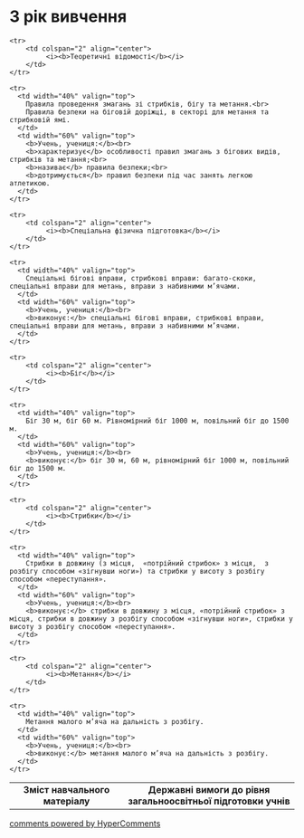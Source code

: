 <div id="hypercomments_widget" class="js-hypercomments-widget invisible"></div>

3 рік вивчення
=============================

<table>
  <body>
    <tr>
      <td width="40%" align="center">
        <b>Зміст навчального матеріалу</b>
      </td>
      <td width="60%" align="center" valign="top">
        <b>Державні вимоги до рівня загальноосвітньої підготовки учнів</b>
      </td>
    </tr>

    <tr>
    	<td colspan="2" align="center">
    		 <i><b>Теоретичні відомості</b></i>
    	</td>
    </tr>

    <tr>
      <td width="40%" valign="top">
        Правила проведення змагань зі стрибків, бігу та метання.<br>
        Правила безпеки на біговій доріжці, в секторі для метання та стрибковій ямі.
      </td>
      <td width="60%" valign="top">
        <b>Учень, учениця:</b><br>
        <b>характеризує</b> особливості правил змагань з бігових видів, стрибків та метання;<br>
        <b>називає</b> правила безпеки;<br>
        <b>дотримується</b> правил безпеки під час занять легкою атлетикою.
      </td>
    </tr>

    <tr>
    	<td colspan="2" align="center">
    		 <i><b>Спеціальна фізична підготовка</b></i>
    	</td>
    </tr>

    <tr>
      <td width="40%" valign="top">
       	Спеціальні бігові вправи, стрибкові вправи: багато-скоки, спеціальні вправи для метань, вправи з набивними м’ячами.
      </td>
      <td width="60%" valign="top">
      	<b>Учень, учениця:</b><br>
        <b>виконує:</b> спеціальні бігові вправи, стрибкові вправи, спеціальні вправи для метань, вправи з набивними м’ячами.
      </td>
    </tr>

    <tr>
    	<td colspan="2" align="center">
    		 <i><b>Біг</b></i>
    	</td>
    </tr>

    <tr>
      <td width="40%" valign="top">
       	Біг 30 м, біг 60 м. Рівномірний біг 1000 м, повільний біг до 1500 м.
      </td>
      <td width="60%" valign="top">
      	<b>Учень, учениця:</b><br>
        <b>виконує:</b> біг 30 м, 60 м, рівномірний біг 1000 м, повільний біг до 1500 м.
      </td>
    </tr>

    <tr>
    	<td colspan="2" align="center">
    		 <i><b>Стрибки</b></i>
    	</td>
    </tr>

    <tr>
      <td width="40%" valign="top">
       	Стрибки в довжину (з місця,  «потрійний стрибок» з місця,  з розбігу способом «зігнувши ноги») та стрибки у висоту з розбігу способом «переступання».
      </td>
      <td width="60%" valign="top">
      	<b>Учень, учениця:</b><br>
        <b>виконує:</b> стрибки в довжину з місця, «потрійний стрибок» з місця, стрибки в довжину з розбігу способом «зігнувши ноги», стрибки у висоту з розбігу способом «переступання».
      </td>
    </tr>

    <tr>
    	<td colspan="2" align="center">
    		 <i><b>Метання</b></i>
    	</td>
    </tr>

    <tr>
      <td width="40%" valign="top">
       	Метання малого м’яча на дальність з розбігу.
      </td>
      <td width="60%" valign="top">
      	<b>Учень, учениця:</b><br>
        <b>виконує:</b> метання малого м’яча на дальність з розбігу.
      </td>
    </tr>
  </body>
</table>

<div class="js-hypercomments-container">
    <a href="http://hypercomments.com" class="hc-link" title="comments widget">comments powered by HyperComments</a>
</div>